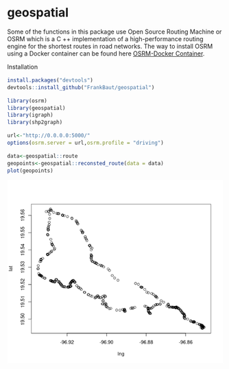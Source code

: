 # geospatial

Some of the functions in this package use Open Source Routing Machine or OSRM which is a C ++ implementation of a high-performance routing engine for the shortest routes in road networks. The way to install OSRM using a Docker container can be found here [OSRM-Docker Container](https://github.com/FrankBaut/OSRM-SERVER).

Installation 
``` r
install.packages("devtools")
devtools::install_github("FrankBaut/geospatial")
```


``` r
library(osrm)
library(geospatial)
library(igraph)
library(shp2graph)
```

``` r
url<-"http://0.0.0.0:5000/"
options(osrm.server = url,osrm.profile = "driving")
```

``` r
data<-geospatial::route
geopoints<-geospatial::reconsted_route(data = data)
plot(geopoints)
```

![GitHub Logo](images/plot.png)


``` r
```



``` r
```



``` r
```
